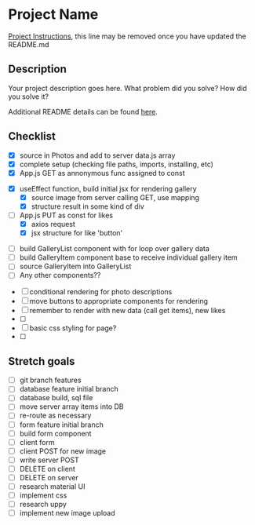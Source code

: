 # Project Name

[Project Instructions](./INSTRUCTIONS.md), this line may be removed once you have updated the README.md

## Description

Your project description goes here. What problem did you solve? How did you solve it?

Additional README details can be found [here](https://github.com/PrimeAcademy/readme-template/blob/master/README.md).

## Checklist

-[x] source in Photos and add to server data.js array
-[x] complete setup (checking file paths, imports, installing, etc)
-[x] App.js GET as annonymous func assigned to const
<!-- -[ ] App.js POST as const with Axios (might be a stretch goal) -->
-[x] useEffect function, build initial jsx for rendering gallery
    -[x] source image from server calling GET, use mapping
    -[x] structure result in some kind of div
-[ ] App.js PUT as const for likes
    -[x] axios request
    -[x] jsx structure for like 'button' 
<!-- -[ ] App.js DELETE as const with Axios (stretch goal?) -->
-[ ] build GalleryList component with for loop over gallery data
-[ ] build GalleryItem component base to receive individual gallery item
-[ ] source GalleryItem into GalleryList
-[ ] Any other components??
<!-- -[ ] delete button in app.js (stretch goal?)  -->
-[ ] conditional rendering for photo descriptions
-[ ] move buttons to appropriate components for rendering
-[ ] remember to render with new data (call get items), new likes
-[ ] 
-[ ] basic css styling for page?
-[ ] 

## Stretch goals

-[ ] git branch features 
-[ ] database feature initial branch
-[ ] database build, sql file
-[ ] move server array items into DB
-[ ] re-route as necessary
-[ ] form feature initial branch
-[ ] build form component
-[ ] client form
-[ ] client POST for new image
-[ ] write server POST
-[ ] DELETE on client
-[ ] DELETE on server
-[ ] research material UI
-[ ] implement css
-[ ] research uppy
-[ ] implement new image upload
